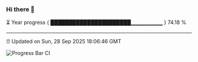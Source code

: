 ### Hi there 👋

⏳ Year progress { ██████████████████████▁▁▁▁▁▁▁▁ } 74.18 %

---

⏰ Updated on Sun, 28 Sep 2025 18:06:46 GMT

![Progress Bar CI](https://github.com/liununu/liununu/workflows/Progress%20Bar%20CI/badge.svg)
